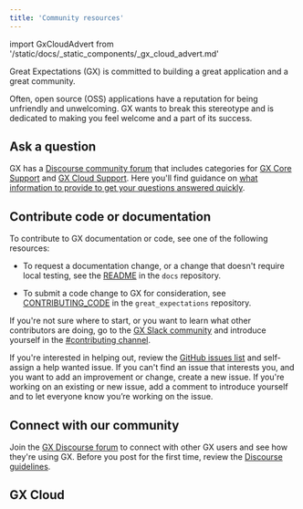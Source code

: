 ```yaml
---
title: 'Community resources'
---
```

import GxCloudAdvert from '/static/docs/_static_components/_gx_cloud_advert.md'

Great Expectations (GX) is committed to building a great application and a great community.

Often, open source (OSS) applications have a reputation for being unfriendly and unwelcoming. GX wants to break this stereotype and is dedicated to making you feel welcome and a part of its success.


## Ask a question

GX has a [Discourse community forum](https://discourse.greatexpectations.io/) that includes categories for [GX Core Support](https://discourse.greatexpectations.io/c/oss-support/) and [GX Cloud Support](https://discourse.greatexpectations.io/c/cloud-support/). Here you'll find guidance on [what information to provide to get your questions answered quickly](https://discourse.greatexpectations.io/t/how-to-get-your-questions-answered/1191).  

<!--
You can also use [GitHub Discussions](https://github.com/great-expectations/great_expectations/discussions/4951).
-->

<!--
## File a bug report or feature request
If you've discovered a bug or want to request a new feature, see [upvote an existing issue](https://github.com/great-expectations/great_expectations/issues) or [open a new issue](https://github.com/great-expectations/great_expectations/issues/new).
-->

## Contribute code or documentation

To contribute to GX documentation or code, see one of the following resources:

- To request a documentation change, or a change that doesn't require local testing, see the [README](https://github.com/great-expectations/great_expectations/tree/develop/docs) in the `docs` repository.

- To submit a code change to GX for consideration, see [CONTRIBUTING_CODE](https://github.com/great-expectations/great_expectations/blob/develop/CONTRIBUTING_CODE.md) in the `great_expectations` repository.

<!--
- To create and submit a Custom Expectation to GX for consideration, see [CONTRIBUTING_EXPECTATIONS](https://github.com/great-expectations/great_expectations/blob/develop/CONTRIBUTING_EXPECTATIONS.md) in the `great_expectations` repository.

- To submit a custom package to GX for consideration, see [CONTRIBUTING_PACKAGES](https://github.com/great-expectations/great_expectations/blob/develop/CONTRIBUTING_PACKAGES.md) in the `great_expectations` repository.
-->

If you're not sure where to start, or you want to learn what other contributors are doing, go to the [GX Slack community](https://greatexpectations.io/slack) and introduce yourself in the [#contributing channel](https://greatexpectationstalk.slack.com/archives/CV828B2UX).

If you're interested in helping out, review the [GitHub issues list](https://github.com/great-expectations/great_expectations/issues) and self-assign a help wanted issue. If you can't find an issue that interests you, and you want to add an improvement or change, create a new issue. If you're working on an existing or new issue, add a comment to introduce yourself and to let everyone know you’re working on the issue.

## Connect with our community

Join the [GX Discourse forum](https://discourse.greatexpectations.io/) to connect with other GX users and see how they're using GX. Before you post for the first time, review the [Discourse guidelines](https://discourse.greatexpectations.io/t/discourse-guidelines/1230).

## GX Cloud

<GxCloudAdvert/>